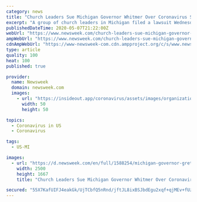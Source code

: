 ```yaml
---
category: news
title: "Church Leaders Sue Michigan Governor Whitmer Over Coronavirus Stay-At-Home Order"
excerpt: "A group of church leaders in Michigan filed a lawsuit Wednesday against Governor Gretchen Whitmer, alleging her recent executive orders violated their First Amendment rights."
publishedDateTime: 2020-05-07T21:22:00Z
webUrl: "https://www.newsweek.com/church-leaders-sue-michigan-governor-whitmer-over-coronavirus-stay-home-order-1502695"
ampWebUrl: "https://www.newsweek.com/church-leaders-sue-michigan-governor-whitmer-over-coronavirus-stay-home-order-1502695?amp=1"
cdnAmpWebUrl: "https://www-newsweek-com.cdn.ampproject.org/c/s/www.newsweek.com/church-leaders-sue-michigan-governor-whitmer-over-coronavirus-stay-home-order-1502695?amp=1"
type: article
quality: 100
heat: 100
published: true

provider:
  name: Newsweek
  domain: newsweek.com
  images:
    - url: "https://insideout.app/coronavirus/assets/images/organizations/newsweek.com-50x50.jpg"
      width: 50
      height: 50

topics:
  - Coronavirus in US
  - Coronavirus

tags:
  - US-MI

images:
  - url: "https://d.newsweek.com/en/full/1588254/michigan-governor-gretchen-whitmer.jpg"
    width: 2500
    height: 1667
    title: "Church Leaders Sue Michigan Governor Whitmer Over Coronavirus Stay-At-Home Order"

secured: "55X7KafUIFJ4eakGk/UjTCbfQ5nRnd/jftJL8ixBSJbdEgu2xqf+qjMEv+fUzrF4aIA5xwGBoWJ1Mn+M4GKWxnCgrOl7BmP6EnxscyIduF814vKmpqF2COXYOoXPGbxf624M7cbekxL0kJnn6nnXk4OKggBErzdB7wQjYgo2G+niedS8j83ASPSN1Sk8cMtJjqKQtlqSk4sCq4UaXMz8SUhG/1SdJAKIP/zsYwaW2AemK5tmgyoAU6FQvu6TeewT2b+JIuLlxTWewfEMKaZTuJ+lznE6c3lYQAf9lBSnc+LYTZRirOU34lJ2qQO/qIGPQJq9baxORwYfzFlMB2GyBC+aip8O5oSy92oyTyCY+Ri99Pr2SQg4z3qbGFu5suKgx52UUtFSDglMz62ZE/c9eZWueSoaPfKmxM71Jb2W1ip9evsZn/tgM9I57fuTa1TkFHNfzPCB2tAcki46SWNd9ge4l8bXLJqOMb0QU9ZAKJ0=;bYqdnKuJbU94bZDhk+gUMw=="
---
```


